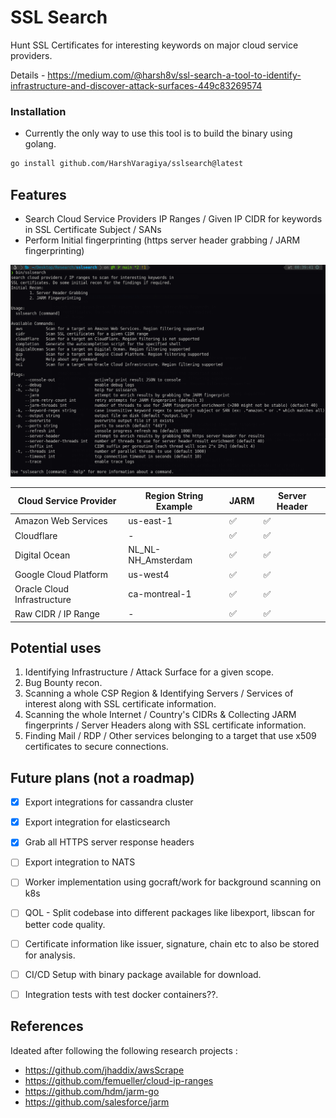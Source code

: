 # SSL Search

Hunt SSL Certificates for interesting keywords on major cloud service providers. 


Details - https://medium.com/@harsh8v/ssl-search-a-tool-to-identify-infrastructure-and-discover-attack-surfaces-449c83269574


### Installation

- Currently the only way to use this tool is to build the binary using golang. 

```bash
go install github.com/HarshVaragiya/sslsearch@latest
```

## Features
- Search Cloud Service Providers IP Ranges / Given IP CIDR for keywords in SSL Certificate Subject / SANs
- Perform Initial fingerprinting (https server header grabbing / JARM fingerprinting)

![_assets/cli.png](_assets/cli.png)

| Cloud Service Provider      | Region String Example | JARM | Server Header |
| --------------------------- | --------------------- | ---- | ------------- |
| Amazon Web Services         | us-east-1             | ✅   | ✅            |
| Cloudflare                  | -                     | ✅   | ✅            |
| Digital Ocean               | NL_NL-NH_Amsterdam    | ✅   | ✅            |
| Google Cloud Platform       | us-west4              | ✅   | ✅            |
| Oracle Cloud Infrastructure | ca-montreal-1         | ✅   | ✅            |
| Raw CIDR / IP Range         | -                     | ✅   | ✅            |


## Potential uses 
1. Identifying Infrastructure / Attack Surface for a given scope.
2. Bug Bounty recon. 
3. Scanning a whole CSP Region & Identifying Servers / Services of interest along with SSL certificate information.  
4. Scanning the whole Internet / Country's CIDRs & Collecting JARM fingerprints / Server Headers along with SSL certificate information.
5. Finding Mail / RDP / Other services belonging to a target that use x509 certificates to secure connections. 


## Future plans (not a roadmap)
- [x] Export integrations for cassandra cluster
- [x] Export integration for elasticsearch
- [x] Grab all HTTPS server response headers
- [ ] Export integration to NATS
- [ ] Worker implementation using gocraft/work for background scanning on k8s
- [ ] QOL - Split codebase into different packages like libexport, libscan for better code quality.
- [ ] Certificate information like issuer, signature, chain etc to also be stored for analysis.
- [ ] CI/CD Setup with binary package available for download.
- [ ] Integration tests with test docker containers??. 


## References
Ideated after following the following research projects : 
- https://github.com/jhaddix/awsScrape
- https://github.com/femueller/cloud-ip-ranges 
- https://github.com/hdm/jarm-go 
- https://github.com/salesforce/jarm 

